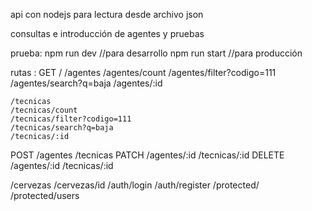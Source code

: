 api con nodejs para lectura desde archivo json

consultas e introducción de agentes y pruebas

prueba: 
npm   run dev //para desarrollo
npm run start //para producción


rutas :
GET
    /
    /agentes
    /agentes/count
    /agentes/filter?codigo=111
    /agentes/search?q=baja
    /agentes/:id


    /tecnicas
    /tecnicas/count
    /tecnicas/filter?codigo=111
    /tecnicas/search?q=baja
    /tecnicas/:id
POST
    /agentes
     /tecnicas
PATCH
    /agentes/:id
     /tecnicas/:id
DELETE  
    /agentes/:id
     /tecnicas/:id


/cervezas
/cervezas/id
/auth/login
/auth/register
/protected/
/protected/users

